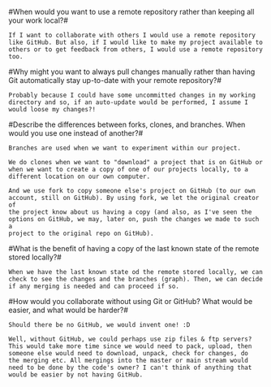 #When would you want to use a remote repository rather than keeping all your work local?#

    If I want to collaborate with others I would use a remote repository
    like GitHub. But also, if I would like to make my project available to
    others or to get feedback from others, I would use a remote repository
    too.

#Why might you want to always pull changes manually rather than having Git automatically stay up-to-date with your remote repository?#

    Probably because I could have some uncommitted changes in my working
    directory and so, if an auto-update would be performed, I assume I
    would loose my changes?!

#Describe the differences between forks, clones, and branches. When would you use one instead of another?#

    Branches are used when we want to experiment within our project.

    We do clones when we want to "download" a project that is on GitHub or
    when we want to create a copy of one of our projects locally, to a
    different location on our own computer.

    And we use fork to copy someone else's project on GitHub (to our own
    account, still on GitHub). By using fork, we let the original creator of
    the project know about us having a copy (and also, as I've seen the
    options on GitHub, we may, later on, push the changes we made to such a
    project to the original repo on GitHub).

#What is the benefit of having a copy of the last known state of the remote stored locally?#

    When we have the last known state od the remote stored locally, we can
    check to see the changes and the branches (graph). Then, we can decide
    if any merging is needed and can proceed if so.

#How would you collaborate without using Git or GitHub? What would be easier, and what would be harder?#

    Should there be no GitHub, we would invent one! :D

    Well, without GitHub, we could perhaps use zip files & ftp servers?
    This would take more time since we would need to pack, upload, then
    someone else would need to download, unpack, check for changes, do
    the merging etc. All mergings into the master or main stream would
    need to be done by the code's owner? I can't think of anything that
    would be easier by not having GitHub.


